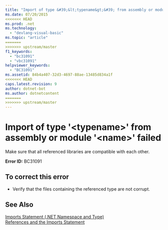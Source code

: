 ```yaml
---
title: "Import of type &#39;&lt;typename&gt;&#39; from assembly or module &#39;&lt;name&gt;&#39; failed"
ms.date: 07/20/2015
<<<<<<< HEAD
ms.prod: .net
ms.technology: 
  - "devlang-visual-basic"
ms.topic: "article"
=======
>>>>>>> upstream/master
f1_keywords: 
  - "bc31091"
  - "vbc31091"
helpviewer_keywords: 
  - "BC31091"
ms.assetid: 84b4a407-32d3-4697-88ae-13485d834a1f
<<<<<<< HEAD
caps.latest.revision: 9
author: dotnet-bot
ms.author: dotnetcontent
=======
>>>>>>> upstream/master
---
```

# Import of type &#39;&lt;typename&gt;&#39; from assembly or module &#39;&lt;name&gt;&#39; failed
Make sure that all referenced libraries are compatible with each other.  
  
 **Error ID:** BC31091  
  
## To correct this error  
  
-   Verify that the files containing the referenced type are not corrupt.  
  
## See Also  
 [Imports Statement (.NET Namespace and Type)](../../visual-basic/language-reference/statements/imports-statement-net-namespace-and-type.md)  
 [References and the Imports Statement](../../visual-basic/programming-guide/program-structure/references-and-the-imports-statement.md)
